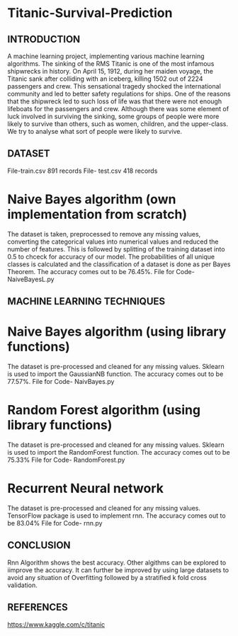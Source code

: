 # Titanic-Survival-Prediction
## INTRODUCTION
A machine learning project, implementing various machine learning algorithms.
The sinking of the RMS Titanic is one of the most infamous shipwrecks in history.  On April 15, 1912, during her maiden voyage, the Titanic sank after colliding with an iceberg, killing 1502 out of 2224 passengers and crew. This sensational tragedy shocked the international community and led to better safety regulations for ships. One of the reasons that the shipwreck led to such loss of life was that there were not enough lifeboats for the passengers and crew. Although there was some element of luck involved in surviving the sinking, some groups of people were more likely to survive than others, such as women, children, and the upper-class. We try to analyse what sort of people were likely to survive.


## DATASET
File-train.csv 891 records
File- test.csv 418 records


# Naive Bayes algorithm (own implementation from scratch)
The dataset is taken, preprocessed to remove any missing values, converting the categorical values into numerical values and reduced the number of features. This is followed by splitting of the training dataset into 0.5 to chceck for accuracy of our model.
The probabilities of all unique classes is calculated and the classification of a dataset is done as per Bayes Theorem.
The accuracy comes out to be 76.45%.
File for Code- NaiveBayesL.py

## MACHINE LEARNING TECHNIQUES
# Naive Bayes algorithm (using library functions)
The dataset is pre-processed and cleaned for any missing values. Sklearn is used to import the GaussianNB function. 
The accuracy comes out to be 77.57%.
File for Code- NaivBayes.py

# Random Forest algorithm (using library functions)
The dataset is pre-processed and cleaned for any missing values. Sklearn is used to import the RandomForest function. 
The accuracy comes out to be 75.33%
File for Code- RandomForest.py

# Recurrent Neural network
The dataset is pre-processed and cleaned for any missing values. TensorFlow package is used to implement rnn.
The accuracy comes out to be 83.04%
File for Code- rnn.py


## CONCLUSION
Rnn Algorithm shows the best accuracy. Other algithms can be explored to iimprove the accuracy. It can further be improved by using large datasets to avoid any situation of Overfitting followed by a stratified k fold cross validation. 


## REFERENCES
https://www.kaggle.com/c/titanic
